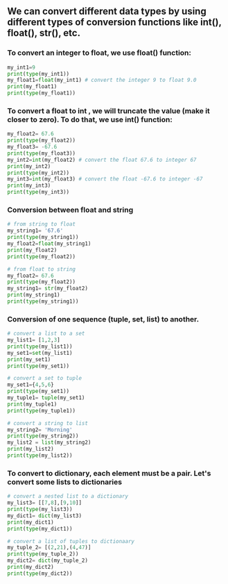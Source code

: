 ## We can convert different data types by using different types of conversion functions like int(), float(), str(), etc.

### To convert an integer to float, we use float() function:
``` python
my_int1=9
print(type(my_int1))
my_float1=float(my_int1) # convert the integer 9 to float 9.0
print(my_float1)
print(type(my_float1))
```
### To convert a float to int , we will truncate the value (make it closer to zero). To do that, we use int() function:
``` python
my_float2= 67.6
print(type(my_float2))
my_float3= -67.6
print(type(my_float3))
my_int2=int(my_float2) # convert the float 67.6 to integer 67
print(my_int2)
print(type(my_int2))
my_int3=int(my_float3) # convert the float -67.6 to integer -67
print(my_int3)
print(type(my_int3))

```
### Conversion between float and string

``` python
# from string to float
my_string1= '67.6'
print(type(my_string1))
my_float2=float(my_string1) 
print(my_float2)
print(type(my_float2))

# from float to string
my_float2= 67.6
print(type(my_float2))
my_string1= str(my_float2)
print(my_string1)
print(type(my_string1))
```
### Conversion of one sequence (tuple, set, list) to another.

``` python
# convert a list to a set
my_list1= [1,2,3]
print(type(my_list1))
my_set1=set(my_list1)
print(my_set1)
print(type(my_set1))

# convert a set to tuple
my_set1={4,5,6}
print(type(my_set1))
my_tuple1= tuple(my_set1)
print(my_tuple1)
print(type(my_tuple1))

# convert a string to list
my_string2= 'Morning'
print(type(my_string2))
my_list2 = list(my_string2)
print(my_list2)
print(type(my_list2))
```
### To convert to dictionary, each element must be a pair. Let's convert some lists to dictionaries

``` python
# convert a nested list to a dictionary
my_list3= [[7,8],[9,10]]
print(type(my_list3))
my_dict1= dict(my_list3)
print(my_dict1)
print(type(my_dict1))

# convert a list of tuples to dictionaary
my_tuple_2= [(2,21),(4,47)]
print(type(my_tuple_2))
my_dict2= dict(my_tuple_2)
print(my_dict2)
print(type(my_dict2))

```

